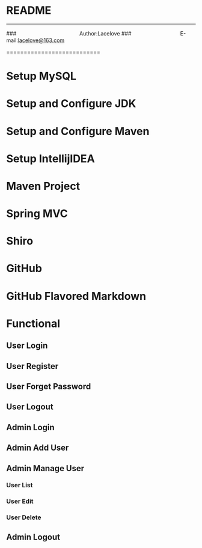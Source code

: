 README
===========================


****
###　　　　　　　　　　　　Author:Lacelove
###　　　　　　　　　 E-mail:lacelove@163.com


===========================
# Setup MySQL
# Setup and Configure JDK
# Setup and Configure Maven
# Setup IntellijIDEA
# Maven Project
# Spring MVC
# Shiro
# GitHub
# GitHub Flavored Markdown
# Functional
## User Login
## User Register
## User Forget Password
## User Logout
## Admin Login
## Admin Add User
## Admin Manage User
### User List
### User Edit
### User Delete
## Admin Logout
